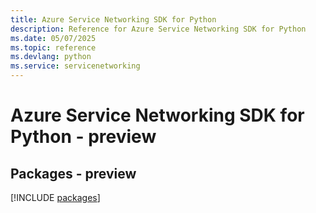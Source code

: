 ```yaml
---
title: Azure Service Networking SDK for Python
description: Reference for Azure Service Networking SDK for Python
ms.date: 05/07/2025
ms.topic: reference
ms.devlang: python
ms.service: servicenetworking
---
```

# Azure Service Networking SDK for Python - preview
## Packages - preview
[!INCLUDE [packages](service-networking-index.md)]